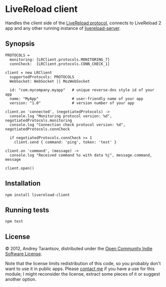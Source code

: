 # LiveReload client

Handles the client side of the [LiveReload protocol](http://go.livereload.com/protocol), connects to LiveReload 2 app and any other running instance of [livereload-server](https://github.com/livereload/livereload-server).


## Synopsis

    PROTOCOLS =
      monitoring: [LRClient.protocols.MONITORING_7]
      connCheck:  [LRClient.protocols.CONN_CHECK_1]

    client = new LRClient
      supportedProtocols: PROTOCOLS
      WebSocket: WebSocket || MozWebSocket

      id: "com.mycompany.myapp"   # unique reverse-dns style id of your app
      name: "MyApp"               # user-friendly name of your app
      version: "1.0"              # version number of your app

    client.on 'connected', (negotiatedProtocols) ->
      console.log "Monitoring protocol version: %d", negotiatedProtocols.monitoring
      console.log "Connection check protocol version: %d", negotiatedProtocols.connCheck

      if negotiatedProtocols.connCheck >= 1
        client.send { command: 'ping', token: 'test' }

    client.on 'command', (message) ->
      console.log "Received command %s with data %j", message.command, message

    client.open()


## Installation

    npm install livereload-client


## Running tests

    npm test


## License

© 2012, Andrey Tarantsov, distributed under the [Open Community Indie Software License](https://gist.github.com/2466992).

Note that the license limits redistribution of this code, so you probably don't want to use it in public apps. Please [contact me](mailto:andrey@tarantsov.com) if you have a use for this module; I might reconsider the license, extract some pieces of it or suggest another option.
